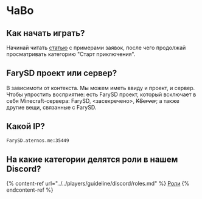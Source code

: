 # ЧаВо

## Как начать играть?

Начинай читать [статью](../../players/start/sozdanie-tiketa.md) с примерами заявок, после чего продолжай просматривать категорию "Старт приключения".

## FarySD проект или сервер?

В зависимоти от контекста. Мы можем иметь ввиду и проект, и сервер. Чтобы упростить восприятие: есть FarySD проект, который всключает в себя Minecraft-сервера: FarySD, <засекречено>, ~~KServer~~; а также другие вещи, связанные с FarySD.

## Какой IP?

```txt
FarySD.aternos.me:35449
```

## На какие категории делятся роли в нашем Discord?

{% content-ref url="../../players/guideline/discord/roles.md" %}
[Роли](../../players/guideline/discord/roles.md)
{% endcontent-ref %}
